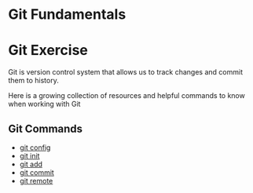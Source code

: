 # **Git Fundamentals**
# Git Exercise
Git is version control system that allows us to track changes and commit them to history. 

Here is a growing collection of resources and helpful commands to know when working with Git

## Git Commands
- [git config](./Commands/Config.md)
- [git init](./Commands/Init.md)
- [git add](./Commands/Add.md)
- [git commit](./Commands/Commit.md)
- [git remote](./Commands/Remote.md)